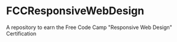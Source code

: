 # FCCResponsiveWebDesign
A repository to earn the Free Code Camp "Responsive Web Design" Certification
